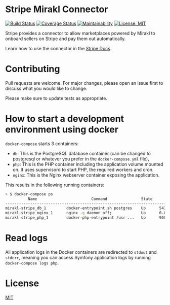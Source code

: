 Stripe Mirakl Connector
=======================

[![Build Status](https://travis-ci.org/stripe/stripe-mirakl-connector.svg?branch=master)](https://travis-ci.org/stripe/stripe-mirakl-connector)
[![Coverage Status](https://coveralls.io/repos/github/stripe/stripe-mirakl-connector/badge.svg?branch=master)](https://coveralls.io/github/stripe/stripe-mirakl-connector?branch=master)
[![Maintainability](https://api.codeclimate.com/v1/badges/14482554769acb66fb4d/maintainability)](https://codeclimate.com/repos/5d823394302a1b018b00ff58/maintainability)
[![License: MIT](https://img.shields.io/badge/License-MIT-yellow.svg)](https://opensource.org/licenses/MIT)


Stripe provides a connector to allow marketplaces powered by Mirakl to onboard sellers on Stripe and pay them out automatically.

Learn how to use the connector in the [Stripe Docs](https://stripe.com/docs/plugins/mirakl).

# Contributing

Pull requests are welcome. For major changes, please open an issue first to discuss what you would like to change.

Please make sure to update tests as appropriate.

# How to start a development environment using docker

`docker-compose` starts 3 containers:

* `db`: This is the PostgreSQL database container (can be changed to postgresql or whatever you prefer in the `docker-compose.yml` file),
* `php`: This is the PHP container including the application volume mounted on. It uses supervisord to start PHP, the required workers and cron.
* `nginx`: This is the Nginx webserver container exposing the application.

This results in the following running containers:

```bash
> $ docker-compose ps
          Name                        Command               State                          Ports
------------------------------------------------------------------------------------------------------------------------
mirakl-stripe_db_1         docker-entrypoint.sh postgres    Up      5432/tcp
mirakl-stripe_nginx_1      nginx -g daemon off;             Up      0.0.0.0:443->443/tcp, 0.0.0.0:80->80/tcp
mirakl-stripe_php_1        docker-php-entrypoint /usr ...   Up      9000/tcp, 0.0.0.0:9001->9001/tcp
```

# Read logs

All application logs in the Docker containers are redirected to `stdout` and `stderr`, meaning you can access Symfony application logs by running `docker-compose logs php`.

# License

[MIT](LICENSE.md)
